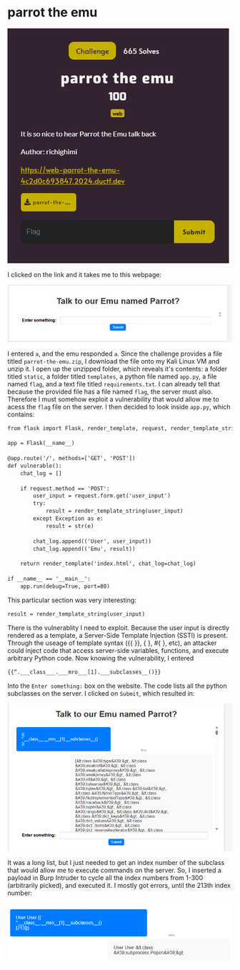 # parrot the emu

![](../images/parrot-the-emu-part-1.png)

I clicked on the link and it takes me to this webpage:

![](../images/parrot-the-emu-part-2.png)

I entered `a`, and the emu responded `a`. Since the challenge provides a file titled `parrot-the-emu.zip`, I download the file onto my Kali Linux VM and unzip it. I open up the unzipped folder, which reveals it's contents: a folder titled `static`, a folder titled `templates`, a python file named `app.py`, a file named `flag`, and a text file titled `requirements.txt`. I can already tell that because the provided file has a file named `flag`, the server must also. Therefore I must somehow exploit a vulnerability that would allow me to acess the `flag` file on the server. I then decided to look inside `app.py`, which contains:

```txt
from flask import Flask, render_template, request, render_template_string

app = Flask(__name__)

@app.route('/', methods=['GET', 'POST'])
def vulnerable():
    chat_log = []

    if request.method == 'POST':
        user_input = request.form.get('user_input')
        try:
            result = render_template_string(user_input)
        except Exception as e:
            result = str(e)

        chat_log.append(('User', user_input))
        chat_log.append(('Emu', result))
    
    return render_template('index.html', chat_log=chat_log)

if __name__ == '__main__':
    app.run(debug=True, port=80)
```

This particular section was very interesting:

```txt
result = render_template_string(user_input)      
```

There is the vulnerablity I need to exploit. Because the user input is directly rendered as a template, a Server-Side Template Injection (SSTI) is present. Through the useage of template syntax ({{ }}, { }, #{ }, etc), an attacker could inject code that access server-side variables, functions, and execute arbitrary Python code. Now knowing the vulnerability, I entered 

```txt
{{“.___class___.___mro___[1].___subclasses__()}}
```

Into the `Enter something:` box on the website. The code lists all the python subclasses on the server. I clicked on `Submit`, which resulted in:

![](../images/parrot-the-emu-part-3.png)

It was a long list, but I just needed to get an index number of the subclass that would allow me to execute commands on the server. So, I inserted a payload in Burp Intruder to cycle all the index numbers from 1-300 (arbitrarily picked), and executed it. I mostly got errors, until the 213th index number:

![](../images/parrot-the-emu-part-4.png)
